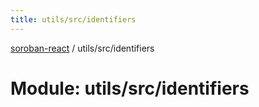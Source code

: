 ```yaml
---
title: utils/src/identifiers
---
```

[soroban-react](../README.md) / utils/src/identifiers

# Module: utils/src/identifiers
